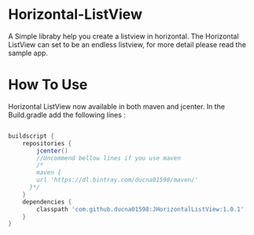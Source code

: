 # Horizontal-ListView
A Simple libraby help you create a listview in horizontal. The Horizontal ListView can set to be an endless listview, for more detail please read the sample app.


# How To Use
Horizontal ListView now available in both maven and jcenter. In the Build.gradle add the following lines :

```groovy

buildscript {
    repositories {
        jcenter()
        //Uncommend bellow lines if you use maven
        /*
        maven {
        url 'https://dl.bintray.com/ducna01598/maven/'
      }*/
    }
    dependencies {
        classpath 'com.github.ducna01598:JHorizontalListView:1.0.1'
    }
}

```
